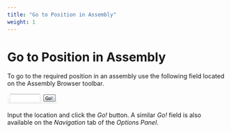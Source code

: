 ```yaml
---
title: "Go to Position in Assembly"
weight: 1
---
```



# Go to Position in Assembly

To go to the required position in an assembly use the following field located on the Assembly Browser toolbar.


![](/images/65929814/65929815.png)

Input the location and click the _Go!_ button. A similar _Go!_ field is also available on the _Navigation_ tab of the _Options Panel_.
